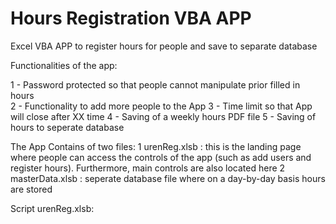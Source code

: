# Hours Registration VBA APP
Excel VBA APP to register hours for people and save to separate database

Functionalities of the app:
 <div> 1 - Password protected so that people cannot manipulate prior filled in hours </div>
  2 - Functionality to add more people to the App 
  3 - Time limit so that App will close after XX time 
  4 - Saving of a weekly hours PDF file
  5 - Saving of hours to seperate database 
  
The App Contains of two files: 
1 urenReg.xlsb : this is the landing page where people can access the controls of the app (such as add users and register hours). Furthermore, main controls are also located here
2 masterData.xlsb : seperate database file where on a day-by-day basis hours are stored 


Script urenReg.xlsb:


